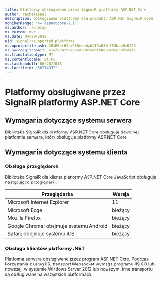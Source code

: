 ```yaml
---
title: Platformy obsługiwane przez SignalR platformy ASP.NET Core
author: rachelappel
description: Obsługiwane platformy dla produktu ASP.NET SignalR Core
monikerRange: '>= aspnetcore-2.1'
ms.author: rachelap
ms.custom: mvc
ms.date: 04/20/2018
uid: signalr/supported-platforms
ms.openlocfilehash: 26365bf62ac935eda4ab119a834e753ba40e6123
ms.sourcegitcommit: a1afd04758e663d7062a5bfa8a0d4dca38f42afc
ms.translationtype: MT
ms.contentlocale: pl-PL
ms.lasthandoff: 06/20/2018
ms.locfileid: "36274337"
---
```

# <a name="aspnet-core-signalr-supported-platforms"></a>Platformy obsługiwane przez SignalR platformy ASP.NET Core

## <a name="server-system-requirements"></a>Wymagania dotyczące systemu serwera

Biblioteka SignalR dla platformy ASP.NET Core obsługuje dowolnej platformie serwera, który obsługuje platformy ASP.NET Core.

## <a name="client-system-requirements"></a>Wymagania dotyczące systemu klienta

### <a name="browser-support"></a>Obsługa przeglądarek

Biblioteka SignalR dla klienta platformy ASP.NET Core JavaScript obsługuje następujące przeglądarki:

| Przeglądarka | Wersja |
| ------- | ------- |
| Microsoft Internet Explorer | 11 |
| Microsoft Edge | bieżący |
| Mozilla Firefox | bieżący |
| Google Chrome; obejmuje systemu Android | bieżący |
| Safari; obejmuje systemu iOS | bieżący |
 
### <a name="net-client-support"></a>Obsługa klientów platformy .NET

Platforma serwera obsługiwane przez program ASP.NET Core. Podczas korzystania z usług IIS, transport Websocket wymaga programu IIS 8.0 lub nowszej, w systemie Windows Server 2012 lub nowszym. Inne transportu są obsługiwane na wszystkich platformach.
